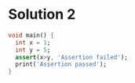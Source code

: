 # Solution 2

```dart
void main() {
  int x = 1;
  int y = 5;
  assert(x>y, 'Assertion failed');
  print('Assertion passed');
} 
```
